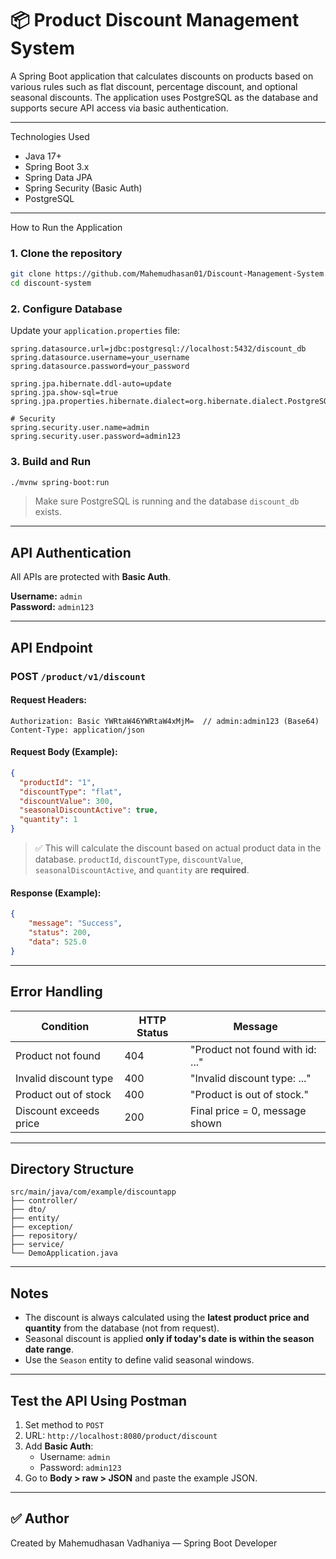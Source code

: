 
# 📦 Product Discount Management System

A Spring Boot application that calculates discounts on products based on various rules such as flat discount, percentage discount, and optional seasonal discounts. The application uses PostgreSQL as the database and supports secure API access via basic authentication.

---

Technologies Used

- Java 17+
- Spring Boot 3.x
- Spring Data JPA
- Spring Security (Basic Auth)
- PostgreSQL

---

How to Run the Application

### 1. Clone the repository

```bash
git clone https://github.com/Mahemudhasan01/Discount-Management-System.git
cd discount-system
```

### 2. Configure Database

Update your `application.properties` file:

```properties
spring.datasource.url=jdbc:postgresql://localhost:5432/discount_db
spring.datasource.username=your_username
spring.datasource.password=your_password

spring.jpa.hibernate.ddl-auto=update
spring.jpa.show-sql=true
spring.jpa.properties.hibernate.dialect=org.hibernate.dialect.PostgreSQLDialect

# Security
spring.security.user.name=admin
spring.security.user.password=admin123
```

### 3. Build and Run

```bash
./mvnw spring-boot:run
```

> Make sure PostgreSQL is running and the database `discount_db` exists.

---

## API Authentication

All APIs are protected with **Basic Auth**.

**Username:** `admin`  
**Password:** `admin123`

---

## API Endpoint

### **POST** `/product/v1/discount`

#### Request Headers:
```
Authorization: Basic YWRtaW46YWRtaW4xMjM=  // admin:admin123 (Base64)
Content-Type: application/json
```

#### Request Body (Example):

```json
{
  "productId": "1",
  "discountType": "flat",
  "discountValue": 300,
  "seasonalDiscountActive": true,
  "quantity": 1
}
```

> ✅ This will calculate the discount based on actual product data in the database. `productId`, `discountType`, `discountValue`, `seasonalDiscountActive`, and `quantity` are **required**.

#### Response (Example):

```json
{
    "message": "Success",
    "status": 200,
    "data": 525.0
}
```

---

## Error Handling

| Condition                | HTTP Status | Message                          |
|--------------------------|-------------|----------------------------------|
| Product not found        | 404         | "Product not found with id: ..." |
| Invalid discount type    | 400         | "Invalid discount type: ..."     |
| Product out of stock     | 400         | "Product is out of stock."       |
| Discount exceeds price   | 200         | Final price = 0, message shown   |

---

## Directory Structure

```
src/main/java/com/example/discountapp
├── controller/
├── dto/
├── entity/
├── exception/
├── repository/
├── service/
└── DemoApplication.java
```

---

## Notes

- The discount is always calculated using the **latest product price and quantity** from the database (not from request).
- Seasonal discount is applied **only if today's date is within the season date range**.
- Use the `Season` entity to define valid seasonal windows.

---

## Test the API Using Postman

1. Set method to `POST`
2. URL: `http://localhost:8080/product/discount`
3. Add **Basic Auth**:
   - Username: `admin`
   - Password: `admin123`
4. Go to **Body > raw > JSON** and paste the example JSON.

---

## ✅ Author

Created by Mahemudhasan Vadhaniya — Spring Boot Developer  

